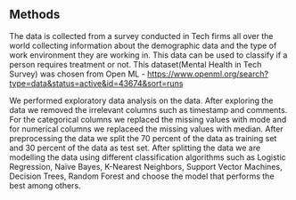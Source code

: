 ## Methods

The data is collected from a survey conducted in Tech firms all over the world collecting information about the demographic data and the type of work environment they are working in. This data can be used to classify if a person requires treatment or not. This dataset(Mental Health in Tech Survey) was chosen from Open ML - https://www.openml.org/search?type=data&status=active&id=43674&sort=runs

We performed exploratory data analysis on the data. After exploring the data we removed the irrelevant columns such as timestamp and comments. For the categorical columns we replaced the missing values with mode and for numerical columns we replaceed the missing values with median. After preprocessing the data we split the 70 percent of the data as training set and 30 percent of the data as test set. After splitting the data we are modelling the data using different classification algorithms such as Logistic Regression, Naïve Bayes, K-Nearest Neighbors, Support Vector Machines, Decision Trees, Random Forest and choose the model that performs the best among others. 
